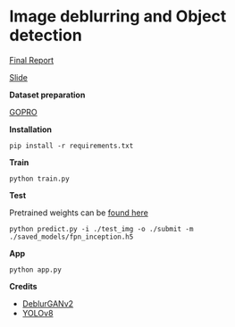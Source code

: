 # Image deblurring and Object detection

[Final Report](https://docs.google.com/document/d/1-79sE9ah7vkfS6oqgzo9WjPBTuuni2KV/edit?usp=sharing&ouid=116476892199540377722&rtpof=true&sd=true)

[Slide](https://www.canva.com/design/DAGar13pzj8/JkLyBy6hiA0hE2kxSGPgkQ/edit?ui=eyJIIjp7IkEiOnRydWV9fQ)

**Dataset preparation**

[GOPRO](https://seungjunnah.github.io/Datasets/gopro)

**Installation**

```pip install -r requirements.txt```

**Train**

```python train.py```

**Test**

Pretrained weights can be [found here](https://drive.google.com/drive/folders/1LzC71JWgb-hX9UuGTHvpCv6cDxis4cIi?usp=drive_link)

```python predict.py -i ./test_img -o ./submit -m ./saved_models/fpn_inception.h5``` 

**App**

```python app.py ```

**Credits**

- [DeblurGANv2](https://github.com/VITA-Group/DeblurGANv2)
- [YOLOv8](https://docs.ultralytics.com/models/yolov8/)
